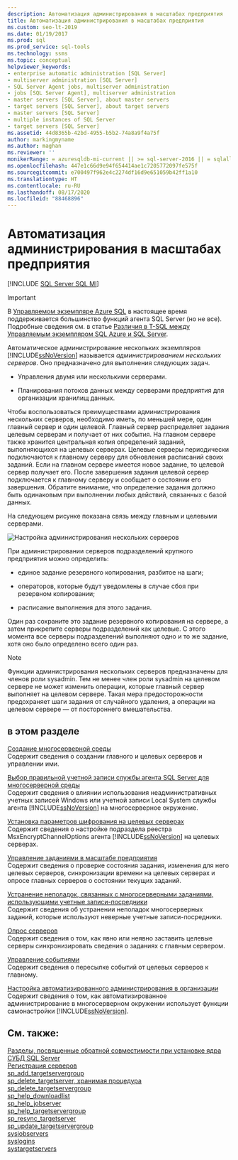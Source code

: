 ```yaml
---
description: Автоматизация администрирования в масштабах предприятия
title: Автоматизация администрирования в масштабах предприятия
ms.custom: seo-lt-2019
ms.date: 01/19/2017
ms.prod: sql
ms.prod_service: sql-tools
ms.technology: ssms
ms.topic: conceptual
helpviewer_keywords:
- enterprise automatic administration [SQL Server]
- multiserver administration [SQL Server]
- SQL Server Agent jobs, multiserver administration
- jobs [SQL Server Agent], multiserver administration
- master servers [SQL Server], about master servers
- target servers [SQL Server], about target servers
- master servers [SQL Server]
- multiple instances of SQL Server
- target servers [SQL Server]
ms.assetid: 44d8365b-42bd-4955-b5b2-74a8a9f4a75f
author: markingmyname
ms.author: maghan
ms.reviewer: ''
monikerRange: = azuresqldb-mi-current || >= sql-server-2016 || = sqlallproducts-allversions
ms.openlocfilehash: 447e1c66d9e94f654414ae1c7205772097fe575f
ms.sourcegitcommit: e700497f962e4c2274df16d9e651059b42ff1a10
ms.translationtype: HT
ms.contentlocale: ru-RU
ms.lasthandoff: 08/17/2020
ms.locfileid: "88468896"
---
```

# <a name="automated-administration-across-an-enterprise"></a>Автоматизация администрирования в масштабах предприятия
[!INCLUDE [SQL Server SQL MI](../../includes/applies-to-version/sql-asdbmi.md)]

> [!IMPORTANT]  
> В [Управляемом экземпляре Azure SQL](https://docs.microsoft.com/azure/sql-database/sql-database-managed-instance) в настоящее время поддерживается большинство функций агента SQL Server (но не все). Подробные сведения см. в статье [Различия в T-SQL между Управляемым экземпляром SQL Azure и SQL Server](https://docs.microsoft.com/azure/sql-database/sql-database-managed-instance-transact-sql-information#sql-server-agent).

 Автоматическое администрирование нескольких экземпляров [!INCLUDE[ssNoVersion](../../includes/ssnoversion-md.md)] называется *администрированием нескольких серверов*. Оно предназначено для выполнения следующих задач.  
  
-   Управления двумя или несколькими серверами.  
  
-   Планирования потоков данных между серверами предприятия для организации хранилищ данных.  
  
Чтобы воспользоваться преимуществами администрирования нескольких серверов, необходимо иметь, по меньшей мере, один главный сервер и один целевой. Главный сервер распределяет задания целевым серверам и получает от них события. На главном сервере также хранится центральная копия определений заданий, выполняющихся на целевых серверах. Целевые серверы периодически подключаются к главному серверу для обновления расписаний своих заданий. Если на главном сервере имеется новое задание, то целевой сервер получает его. После завершения задания целевой сервер подключается к главному серверу и сообщает о состоянии его завершения. Обратите внимание, что определение задания должно быть одинаковым при выполнении любых действий, связанных с базой данных.  
  
На следующем рисунке показана связь между главным и целевыми серверами.  
  
![Настройка администрирования нескольких серверов](../../ssms/agent/media/multisvr.gif "Настройка администрирования нескольких серверов")  
  
При администрировании серверов подразделений крупного предприятия можно определить:  
  
-   единое задание резервного копирования, разбитое на шаги;  
  
-   операторов, которые будут уведомлены в случае сбоя при резервном копировании;  
  
-   расписание выполнения для этого задания.  
  
Один раз сохраните это задание резервного копирования на сервере, а затем прикрепите серверы подразделений как целевые. С этого момента все серверы подразделений выполняют одно и то же задание, хотя оно было определено всего один раз.  
  
> [!NOTE]  
> Функции администрирования нескольких серверов предназначены для членов роли sysadmin. Тем не менее член роли sysadmin на целевом сервере не может изменить операции, которые главный сервер выполняет на целевом сервере. Такая мера предосторожности предохраняет шаги задания от случайного удаления, а операции на целевом сервере — от постороннего вмешательства.  
  
## <a name="in-this-section"></a>в этом разделе  
[Создание многосерверной среды](../../ssms/agent/create-a-multiserver-environment.md)  
Содержит сведения о создании главного и целевых серверов и управлении ими.  
  
[Выбор правильной учетной записи службы агента SQL Server для многосерверной среды](../../ssms/agent/choose-the-right-sql-server-agent-service-account-for-multiserver-environments.md)  
Содержит сведения о влиянии использования неадминистративных учетных записей Windows или учетной записи Local System службы агента [!INCLUDE[ssNoVersion](../../includes/ssnoversion-md.md)] на многосерверное окружение.  
  
[Установка параметров шифрования на целевых серверах](../../ssms/agent/set-encryption-options-on-target-servers.md)  
Содержит сведения о настройке подраздела реестра MsxEncryptChannelOptions агента [!INCLUDE[ssNoVersion](../../includes/ssnoversion-md.md)] на целевых серверах.  
  
[Управление заданиями в масштабе предприятия](../../ssms/agent/manage-jobs-across-an-enterprise.md)  
Содержит сведения о проверке состояния задания, изменения для него целевых серверов, синхронизации времени на целевых серверах и опросе главных серверов о состоянии текущих заданий.  
  
[Устранение неполадок, связанных с многосерверными заданиями, использующими учетные записи-посредники](../../ssms/agent/troubleshoot-multiserver-jobs-that-use-proxies.md)  
Содержит сведения об устранении неполадок многосерверных заданий, которые используют неверные учетные записи-посредники.  
  
[Опрос серверов](../../ssms/agent/poll-servers.md)  
Содержит сведения о том, как явно или неявно заставить целевые серверы синхронизировать сведения о заданиях с главным сервером.  
  
[Управление событиями](../../ssms/agent/manage-events.md)  
Содержит сведения о пересылке событий от целевых серверов к главному.  
  
[Настройка автоматизированного администрирования в организации](../../ssms/agent/tune-automated-administration-across-an-enterprise.md)  
Содержит сведения о том, как автоматизированное администрирование в многосерверном окружении использует функции самонастройки [!INCLUDE[ssNoVersion](../../includes/ssnoversion-md.md)].  
  
## <a name="see-also"></a>См. также:  
[Разделы, посвященные обратной совместимости при установке ядра СУБД SQL Server](../../database-engine/sql-server-database-engine-backward-compatibility.md)  
[Регистрация серверов](../register-servers/register-servers.md)  
[sp_add_targetservergroup](../../relational-databases/system-stored-procedures/sp-add-targetservergroup-transact-sql.md)  
[sp_delete_targetserver, хранимая процедура](../../relational-databases/system-stored-procedures/sp-delete-targetserver-transact-sql.md)  
[sp_delete_targetservergroup](../../relational-databases/system-stored-procedures/sp-delete-targetservergroup-transact-sql.md)  
[sp_help_downloadlist](../../relational-databases/system-stored-procedures/sp-help-downloadlist-transact-sql.md)  
[sp_help_jobserver](../../relational-databases/system-stored-procedures/sp-help-jobserver-transact-sql.md)  
[sp_help_targetservergroup](../../relational-databases/system-stored-procedures/sp-help-targetservergroup-transact-sql.md)  
[sp_resync_targetserver](../../relational-databases/system-stored-procedures/sp-resync-targetserver-transact-sql.md)  
[sp_update_targetservergroup](../../relational-databases/system-stored-procedures/sp-update-targetservergroup-transact-sql.md)  
[sysjobservers](../../relational-databases/system-tables/dbo-sysjobservers-transact-sql.md)  
[syslogins](../../relational-databases/system-compatibility-views/sys-syslogins-transact-sql.md)  
[systargetservers](../../relational-databases/system-tables/dbo-systargetservers-transact-sql.md)  
  

